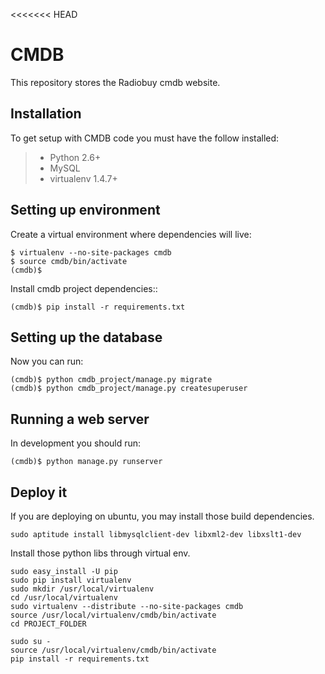 <<<<<<< HEAD

# CMDB


This repository stores the Radiobuy cmdb website.


## Installation

To get setup with CMDB code you must have the follow installed:

> * Python 2.6+
> * MySQL
> * virtualenv 1.4.7+

## Setting up environment


Create a virtual environment where dependencies will live:

```
$ virtualenv --no-site-packages cmdb
$ source cmdb/bin/activate
(cmdb)$
```

Install cmdb project dependencies::

```
(cmdb)$ pip install -r requirements.txt
```


## Setting up the database

Now you can run:

```
(cmdb)$ python cmdb_project/manage.py migrate
(cmdb)$ python cmdb_project/manage.py createsuperuser
```

## Running a web server

In development you should run:

```
(cmdb)$ python manage.py runserver
```

## Deploy it

If you are deploying on ubuntu, you may install those build dependencies.

```
sudo aptitude install libmysqlclient-dev libxml2-dev libxslt1-dev
```

Install those python libs through virtual env.

```
sudo easy_install -U pip
sudo pip install virtualenv
sudo mkdir /usr/local/virtualenv
cd /usr/local/virtualenv
sudo virtualenv --distribute --no-site-packages cmdb
source /usr/local/virtualenv/cmdb/bin/activate
cd PROJECT_FOLDER

```

```
sudo su -
source /usr/local/virtualenv/cmdb/bin/activate
pip install -r requirements.txt
```
